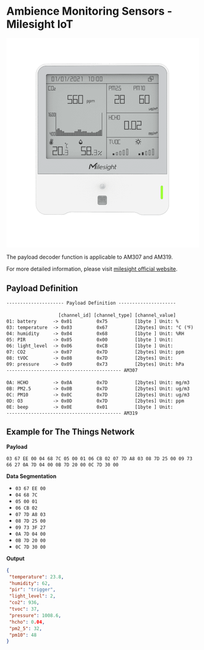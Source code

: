 # Ambience Monitoring Sensors - Milesight IoT
![AM300](AM319.png)

The payload decoder function is applicable to AM307 and AM319. 

For more detailed information, please visit [milesight official website](https://www.milesight-iot.com).


## Payload Definition

 ```
--------------------- Payload Definition ---------------------

                    [channel_id] [channel_type] [channel_value]
 01: battery      -> 0x01         0x75          [1byte ] Unit: %
 03: temperature  -> 0x03         0x67          [2bytes] Unit: °C (℉)
 04: humidity     -> 0x04         0x68          [1byte ] Unit: %RH
 05: PIR          -> 0x05         0x00          [1byte ] Unit: 
 06: light_level  -> 0x06         0xCB          [1byte ] Unit: 
 07: CO2          -> 0x07         0x7D          [2bytes] Unit: ppm
 08: tVOC         -> 0x08         0x7D          [2bytes] Unit: 
 09: pressure     -> 0x09         0x73          [2bytes] Unit: hPa
 ------------------------------------------ AM307
 
 0A: HCHO         -> 0x0A         0x7D          [2bytes] Unit: mg/m3
 0B: PM2.5        -> 0x0B         0x7D          [2bytes] Unit: ug/m3
 0C: PM10         -> 0x0C         0x7D          [2bytes] Unit: ug/m3
 0D: O3           -> 0x0D         0x7D          [2bytes] Unit: ppm
 0E: beep         -> 0x0E         0x01          [1byte ] Unit: 
 ------------------------------------------ AM319
 ```

## Example for The Things Network

**Payload**
```
03 67 EE 00 04 68 7C 05 00 01 06 CB 02 07 7D A8 03 08 7D 25 00 09 73 66 27 0A 7D 04 00 0B 7D 20 00 0C 7D 30 00
```


**Data Segmentation**

   - `03 67 EE 00`
   - `04 68 7C`
   - `05 00 01`
   - `06 CB 02`
   - `07 7D A8 03`
   - `08 7D 25 00`
   - `09 73 3F 27`
   - `0A 7D 04 00`
   - `0B 7D 20 00`
   - `0C 7D 30 00`

**Output**

 ```json
{
  "temperature": 23.8,
  "humidity": 62,
  "pir": "trigger",
  "light_level": 2,
  "co2": 936,
  "tvoc": 37,
  "pressure": 1008.6,
  "hcho": 0.04,
  "pm2_5": 32,
  "pm10": 48
}
 ```
